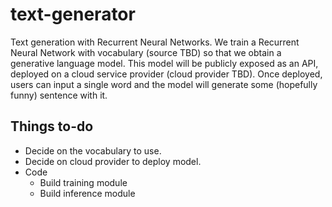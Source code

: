 # text-generator
Text generation with Recurrent Neural Networks. We train a Recurrent Neural Network with vocabulary (source TBD) so that we obtain a generative language model. This model will be publicly exposed as an API, deployed on a cloud service provider (cloud provider TBD). Once deployed, users can input a single word and the model will generate some (hopefully funny) sentence with it.

## Things to-do 

* Decide on the vocabulary to use.
* Decide on cloud provider to deploy model.
* Code 
  * Build training module
  * Build inference module 

